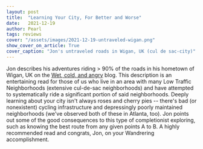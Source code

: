 ```yaml
---
layout: post
title:  "Learning Your City, For Better and Worse"
date:   2021-12-19
author: Pearl
tags: reviews
cover: "/assets/images/2021-12-19-untraveled-wigan.png"
show_cover_on_article: True
cover_caption: "Jon's untraveled roads in Wigan, UK (cul de sac-city)"
---
```


Jon describes his adventures riding > 90% of the roads in his hometown of Wigan, UK on the [Wet, cold, and angry](https://samuriinbred.wordpress.com/2021/12/19/end-of-a-wandrer-era/) blog. This description is an entertaining read for those of us who live in an area with many Low Traffic Neighborhoods (extensive cul-de-sac neighborhoods) and have attempted to systematically ride a significant portion of said neighborhoods. Deeply learning about your city isn't always roses and cherry pies -- there's bad (or nonexistent) cycling infrastructure and depressingly poorly maintained neighborhoods (we've observed both of these in Atlanta, too). Jon points out some of the good consequences to this type of completionist exploring, such as knowing the best route from any given points A to B. A highly recommended read and congrats, Jon, on your Wandrering accomplishment.
